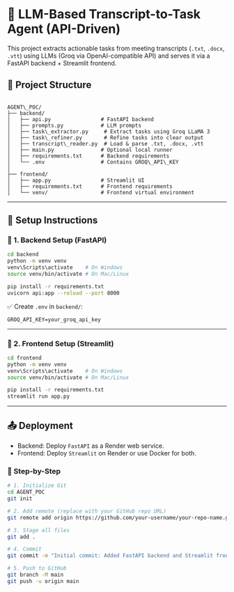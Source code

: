 # 🧠 LLM-Based Transcript-to-Task Agent (API-Driven)

This project extracts actionable tasks from meeting transcripts (`.txt`, `.docx`, `.vtt`) using LLMs (Groq via OpenAI-compatible API) and serves it via a FastAPI backend + Streamlit frontend.

## 📂 Project Structure

```

AGENT\_POC/
├── backend/
│   ├── api.py                # FastAPI backend
│   ├── prompts.py            # LLM prompts
│   ├── task\_extractor.py     # Extract tasks using Groq LLaMA 3
│   ├── task\_refiner.py       # Refine tasks into clear output
│   ├── transcript\_reader.py  # Load & parse .txt, .docx, .vtt
│   ├── main.py               # Optional local runner
│   ├── requirements.txt      # Backend requirements
│   └── .env                  # Contains GROQ\_API\_KEY
│
├── frontend/
│   ├── app.py                # Streamlit UI
│   ├── requirements.txt      # Frontend requirements
│   └── venv/                 # Frontend virtual environment

````

---

## 🚀 Setup Instructions

### 🔧 1. Backend Setup (FastAPI)

```bash
cd backend
python -m venv venv
venv\Scripts\activate    # On Windows
source venv/bin/activate # On Mac/Linux

pip install -r requirements.txt
uvicorn api:app --reload --port 8000
````

✅ Create `.env` in `backend/`:

```env
GROQ_API_KEY=your_groq_api_key
```

---

### 🎨 2. Frontend Setup (Streamlit)

```bash
cd frontend
python -m venv venv
venv\Scripts\activate    # On Windows
source venv/bin/activate # On Mac/Linux

pip install -r requirements.txt
streamlit run app.py
```

---

## 📤 Deployment

* Backend: Deploy `FastAPI` as a Render web service.
* Frontend: Deploy `Streamlit` on Render or use Docker for both.


### 🔹 Step-by-Step

```bash
# 1. Initialize Git
cd AGENT_POC
git init

# 2. Add remote (replace with your GitHub repo URL)
git remote add origin https://github.com/your-username/your-repo-name.git

# 3. Stage all files
git add .

# 4. Commit
git commit -m "Initial commit: Added FastAPI backend and Streamlit frontend for transcript-to-task agent"

# 5. Push to GitHub
git branch -M main
git push -u origin main
